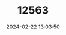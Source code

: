 ---
title: "12563"
category: "Macaca tonkeana"
draft: false
date: 2024-02-22 13:03:50
languages:
  English: ["Tonkean Black Macaque", "Tonkean Macaque"]
  Indonesian: ["Boti (Poso), Lesang (Pinrang), Seba (Tana Toraja), Kaleja (Lindi), Ibo (Kaili)"]
  Spanish; Castilian: ["Macaca De Tonkean"]
  French: ["Macaque De Tonkean"]
---